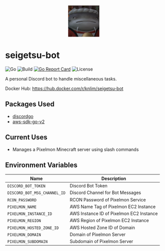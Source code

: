 <p align="center">
  <img width="100" src="https://raw.githubusercontent.com/kn-lim/seigetsu-bot/main/images/seigetsu.png"></img>
</p>

# seigetsu-bot

![Go](https://img.shields.io/github/go-mod/go-version/kn-lim/seigetsu-bot)
![Build](https://github.com/kn-lim/seigetsu-bot/actions/workflows/build.yaml/badge.svg)
[![Go Report Card](https://goreportcard.com/badge/github.com/kn-lim/seigetsu-bot)](https://goreportcard.com/report/github.com/kn-lim/seigetsu-bot)
![License](https://img.shields.io/github/license/kn-lim/seigetsu-bot)

A personal Discord bot to handle miscellaneous tasks.

Docker Hub: https://hub.docker.com/r/knlim/seigetsu-bot

## Packages Used

- [discordgo](https://github.com/bwmarrin/discordgo/)
- [aws-sdk-go-v2](https://github.com/aws/aws-sdk-go-v2/)

## Current Uses

- Manages a Pixelmon Minecraft server using slash commands

## Environment Variables

| Name | Description |
|-|-|
| `DISCORD_BOT_TOKEN` | Discord Bot Token |
| `DISCORD_BOT_MSG_CHANNEL_ID` | Discord Channel for Bot Messages |
| `RCON_PASSWORD` | RCON Password of Pixelmon Service |
| `PIXELMON_NAME` | AWS Name Tag of Pixelmon EC2 Instance |
| `PIXELMON_INSTANCE_ID` | AWS Instance ID of Pixelmon EC2 Instance |
| `PIXELMON_REGION` | AWS Region of Pixelmon EC2 Instance |
| `PIXELMON_HOSTED_ZONE_ID` | AWS Hosted Zone ID of Domain |
| `PIXELMON_DOMAIN` | Domain of Pixelmon Server |
| `PIXELMON_SUBDOMAIN` | Subdomain of Pixelmon Server |

